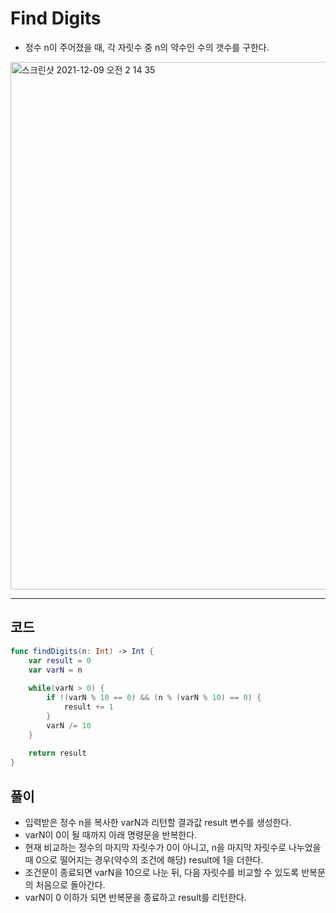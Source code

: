 # Find Digits
- 정수 n이 주어졌을 때, 각 자릿수 중 n의 약수인 수의 갯수를 구한다.

<img width="844" alt="스크린샷 2021-12-09 오전 2 14 35" src="https://user-images.githubusercontent.com/59811450/145253271-93b42cbe-4178-4702-9fff-33178f61932c.png">

***

## 코드

```swift
func findDigits(n: Int) -> Int {
    var result = 0
    var varN = n
    
    while(varN > 0) {
        if !(varN % 10 == 0) && (n % (varN % 10) == 0) {
            result += 1
        }
        varN /= 10
    }
    
    return result
}
```

## 풀이
- 입력받은 정수 n을 복사한 varN과 리턴할 결과값 result 변수를 생성한다.
- varN이 0이 될 때까지 아래 명령문을 반복한다.
- 현재 비교하는 정수의 마지막 자릿수가 0이 아니고, n을 마지막 자릿수로 나누었을 때 0으로 떨어지는 경우(약수의 조건에 해당) result에 1을 더한다.
- 조건문이 종료되면 varN을 10으로 나눈 뒤, 다음 자릿수를 비교할 수 있도록 반복문의 처음으로 돌아간다.
- varN이 0 이하가 되면 반복문을 종료하고 result를 리턴한다.
